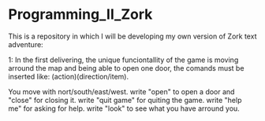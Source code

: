 # Programming_II_Zork
This is a repository in which I will be developing my own version of Zork text adventure:

1: In the first delivering, the unique funciontallity of the game is moving arround the map and being able to open one door, the comands 
must be inserted like: (action)(direction/item). 

You move with nort/south/east/west.
write "open" to open a door and "close" for closing it. 
write "quit game" for quiting the game. 
write "help me" for asking for help. 
write "look" to see what you have arround you. 
